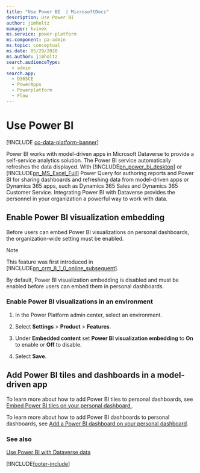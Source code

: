 ```yaml
---
title: "Use Power BI  | MicrosoftDocs"
description: Use Power BI
author: jimholtz
manager: kvivek
ms.service: power-platform
ms.component: pa-admin
ms.topic: conceptual
ms.date: 05/29/2020
ms.author: jimholtz
search.audienceType: 
  - admin
search.app:
  - D365CE
  - PowerApps
  - Powerplatform
  - Flow
---
```

# Use Power BI

[!INCLUDE [cc-data-platform-banner](../includes/cc-data-platform-banner.md)]

Power BI works with model-driven apps in Microsoft Dataverse to provide a self-service analytics solution. The Power BI service automatically refreshes the data displayed. With [!INCLUDE[pn_power_bi_desktop](../includes/pn-power-bi-desktop.md)] or [!INCLUDE[pn_MS_Excel_Full](../includes/pn-ms-excel-full.md)] Power Query for authoring reports and Power BI for sharing dashboards and refreshing data from model-driven apps or Dynamics 365 apps, such as Dynamics 365 Sales and Dynamics 365 Customer Service. Integrating Power BI with Dataverse provides the personnel in your organization a powerful way to work with data.  
  
## Enable Power BI visualization embedding  
 Before users can embed Power BI visualizations on personal dashboards, the organization-wide setting must be enabled.  
  
> [!NOTE]
>  This feature was first introduced in [!INCLUDE[pn_crm_8_1_0_online_subsequent](../includes/pn-crm-8-1-0-online-subsequent.md)].  
> 
>  By default, Power BI visualization embedding is disabled and must be enabled before users can embed them in personal dashboards.  
  
### Enable Power BI visualizations in an environment  
  
1. In the Power Platform admin center, select an environment. 

2. Select **Settings** > **Product** > **Features**.  
  
3. Under **Embedded content** set **Power BI visualization embedding** to **On** to enable or **Off** to disable.  
  
4. Select **Save**.  

## Add Power BI tiles and dashboards in a model-driven app  
To learn more about how to add Power BI tiles to personal dashboards, see [Embed Power BI tiles on your personal dashboard  ](/powerapps/user/add-powerbi-dashboards#embed--power-bi-tiles-on-your-personal-dashboard).  
  
To learn more about how to add Power BI dashboards to personal dashboards, see [Add a Power BI dashboard on your personal dashboard](/powerapps/user/add-powerbi-dashboards).  

  
### See also  
[Use Power BI with Dataverse data](/powerapps/maker/common-data-service/use-powerbi-with-cds) 




[!INCLUDE[footer-include](../includes/footer-banner.md)]
